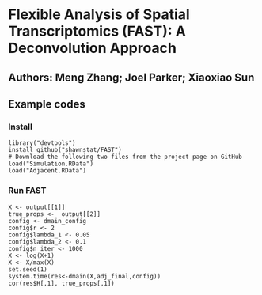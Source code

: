 # Flexible Analysis of Spatial Transcriptomics (FAST): A Deconvolution Approach

## Authors: Meng Zhang; Joel Parker; Xiaoxiao Sun

## Example codes

### Install
    library("devtools")
    install_github("shawnstat/FAST")
    # Download the following two files from the project page on GitHub
    load("Simulation.RData")
    load("Adjacent.RData")
### Run FAST
    X <- output[[1]]
    true_props <-  output[[2]]
    config <- dmain_config
    config$r <- 2
    config$lambda_1 <- 0.05
    config$lambda_2 <- 0.1
    config$n_iter <- 1000
    X <- log(X+1)
    X <- X/max(X)
    set.seed(1)
    system.time(res<-dmain(X,adj_final,config))
    cor(res$H[,1], true_props[,1])
